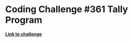 # Coding Challenge #361 Tally Program

**[Link to challenge](https://www.reddit.com/r/dailyprogrammer/comments/8jcffg/20180514_challenge_361_easy_tally_program/)**

